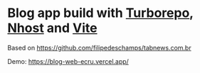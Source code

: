 # Blog app build with [Turborepo](https://turbo.build/repo), [Nhost](https://nhost.io/) and [Vite](https://vitejs.dev/)

Based on https://github.com/filipedeschamps/tabnews.com.br

Demo: https://blog-web-ecru.vercel.app/
